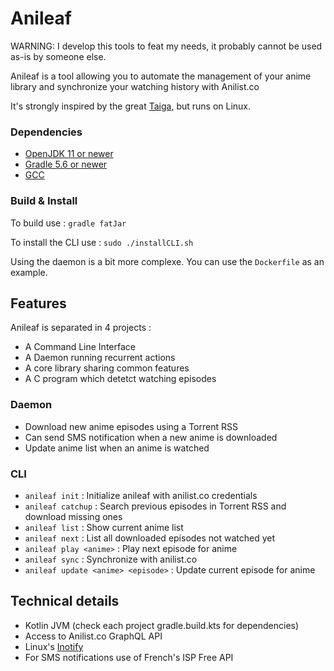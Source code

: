 # Anileaf

WARNING: I develop this tools to feat my needs, it probably cannot be used as-is by someone else.

Anileaf is a tool allowing you to automate the management of your anime library
and synchronize your watching history with Anilist.co

It's strongly inspired by the great [Taiga](https://github.com/erengy/taiga), but runs on Linux.

### Dependencies

+ [OpenJDK 11 or newer](https://openjdk.java.net/install/)
+ [Gradle 5.6 or newer](https://gradle.org/install/)
+ [GCC](https://gcc.gnu.org/)

### Build & Install

To build use : `gradle fatJar`

To install the CLI use : `sudo ./installCLI.sh`

Using the daemon is a bit more complexe. You can use the `Dockerfile` as an example.

## Features

Anileaf is separated in 4 projects :
+ A Command Line Interface
+ A Daemon running recurrent actions  
+ A core library sharing common features 
+ A C program which detetct watching episodes

### Daemon

+ Download new anime episodes using a Torrent RSS
+ Can send SMS notification when a new anime is downloaded 
+ Update anime list when an anime is watched

### CLI

+ `anileaf init` : Initialize anileaf with anilist.co credentials
+ `anileaf catchup` : Search previous episodes in Torrent RSS and download missing ones
+ `anileaf list` : Show current anime list 
+ `anileaf next` : List all downloaded episodes not watched yet
+ `anileaf play <anime>` : Play next episode for anime
+ `anileaf sync` : Synchronize with anilist.co
+ `anileaf update <anime> <episode>` : Update current episode for anime 


## Technical details

+ Kotlin JVM (check each project gradle.build.kts for dependencies)
+ Access to Anilist.co GraphQL API
+ Linux's [Inotify](http://man7.org/linux/man-pages/man7/inotify.7.html)
+ For SMS notifications use of French's ISP Free API 